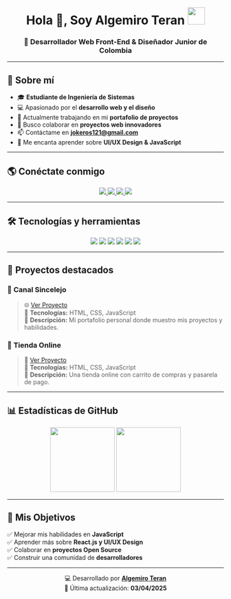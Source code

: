 <h1 align="center">Hola 👋, Soy Algemiro Teran <img height="40" src="https://emoji.gg/assets/emoji/7333-parrotdance.gif"></h1>

<h3 align="center">🚀 Desarrollador Web Front-End & Diseñador Junior de Colombia</h3>

---

## 🔹 **Sobre mí**
- 🎓 **Estudiante de Ingeniería de Sistemas**  
- 💻 Apasionado por el **desarrollo web y el diseño**  
- 🔭 Actualmente trabajando en mi **portafolio de proyectos**  
- 👯 Busco colaborar en **proyectos web innovadores**  
- 📫 Contáctame en **[jokeros121@gmail.com](mailto:jokeros121@gmail.com)**  
- 🎨 Me encanta aprender sobre **UI/UX Design & JavaScript**  

---

## 🌎 **Conéctate conmigo**
<p align="center">
  <a href="https://www.linkedin.com/in/algemiro-ter%C3%A1n-27096024a/" target="_blank">
    <img src="https://img.shields.io/badge/LinkedIn-0077B5?style=for-the-badge&logo=linkedin&logoColor=white" />
  </a>
  <a href="https://www.instagram.com/j___teran11/" target="_blank">
    <img src="https://img.shields.io/badge/Instagram-E4405F?style=for-the-badge&logo=instagram&logoColor=white" />
  </a>
  <a href="https://x.com/Jose_Teran_" target="_blank">
    <img src="https://img.shields.io/badge/Twitter-1DA1F2?style=for-the-badge&logo=twitter&logoColor=white" />
  </a>
  <a href="mailto:jokeros121@gmail.com">
    <img src="https://img.shields.io/badge/Gmail-D14836?style=for-the-badge&logo=gmail&logoColor=white" />
  </a>
</p>

---

## 🛠 **Tecnologías y herramientas**
<p align="center">
  <img src="https://img.shields.io/badge/HTML5-E34F26?style=for-the-badge&logo=html5&logoColor=white" />
  <img src="https://img.shields.io/badge/CSS3-1572B6?style=for-the-badge&logo=css3&logoColor=white" />
  <img src="https://img.shields.io/badge/JavaScript-F7DF1E?style=for-the-badge&logo=javascript&logoColor=black" />
  <img src="https://img.shields.io/badge/Figma-F24E1E?style=for-the-badge&logo=figma&logoColor=white" />
  <img src="https://img.shields.io/badge/Git-F05032?style=for-the-badge&logo=git&logoColor=white" />
  <img src="https://img.shields.io/badge/GitHub-181717?style=for-the-badge&logo=github&logoColor=white" />
</p>

---

## 🚀 **Proyectos destacados**
### 🔹 **Canal Sincelejo**
> 🌐 [Ver Proyecto](https://github.com/jokeros121/Canal-Sincelejo)  
> 📌 **Tecnologías:** HTML, CSS, JavaScript  
> 🎨 **Descripción:** Mi portafolio personal donde muestro mis proyectos y habilidades.  

### 🔹 **Tienda Online**
> 🛒 [Ver Proyecto](https://mitienda.com)  
> 📌 **Tecnologías:** HTML, CSS, JavaScript  
> 📝 **Descripción:** Una tienda online con carrito de compras y pasarela de pago.  

---

## 📊 **Estadísticas de GitHub**
<div align="center">
  <img height="150" src="https://github-readme-stats.vercel.app/api?username=jokeros121&theme=react&show_icons=true&include_all_commits=true" />
  <img height="150" src="https://github-readme-stats.vercel.app/api/top-langs/?username=jokeros121&theme=react&layout=compact" />
</div>

---

## 🎯 **Mis Objetivos**
✅ Mejorar mis habilidades en **JavaScript**  
✅ Aprender más sobre **React.js y UI/UX Design**  
✅ Colaborar en **proyectos Open Source**  
✅ Construir una comunidad de **desarrolladores**  

---

<div align="center">

💻 Desarrollado por [**Algemiro Teran**](https://github.com/jokeros121)  
📅 Última actualización: **03/04/2025**

</div>
